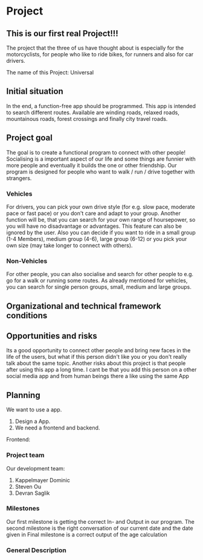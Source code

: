 # Project
## This is our first real Project!!!
The project that the three of us have thought about is especially for the motorcyclists, 
for people who like to ride bikes, for runners and also for car drivers.

The name of this Project: Universal 

## Initial situation
In the end, a function-free app should be programmed. 
This app is intended to search different routes. 
Available are winding roads, relaxed roads, mountainous roads, forest crossings and finally city travel roads.

## Project goal
The goal is to create a functional program to connect with other people! Socialising is a important aspect of our life and some things are funnier with more people and eventually it builds the one or other friendship.
Our program is designed for people who want to walk / run / drive together with strangers.

### Vehicles
For drivers, you can pick your own drive style (for e.g. slow pace, moderate pace or fast pace) or you don't care and adapt to your group.
Another function will be, that you can search for your own range of hoursepower, so you will have no disadvantage or advantages. This feature can also be ignored by the user.
Also you can decide if you want to ride in a small group (1-4 Members), medium group (4-6), large group (6-12) or you pick your own size (may take longer to connect with others).

### Non-Vehicles
For other people, you can also socialise and search for other people to e.g. go for a walk or running some routes.
As already mentioned for vehicles, you can search for single person groups, small, medium and large groups.


## Organizational and technical framework conditions

## Opportunities and risks

Its a good opportunity to connect other people and bring new faces in the life of the users, 
but what if this person didn't like you or you don't really talk about the same topic.
Another risks about this project is that people after using this app a long time. I cant be
that you add this person on a other social media app and from human beings there a like using
the same App 


## Planning
We want to use a app.

1. Design a App.
2. We need a frontend and backend.

Frontend: 


### Project team
Our development team:

1. Kappelmayer Dominic
2. Steven Ou
3. Devran Saglik

### Milestones
Our first milestone is getting the correct In- and Output in our program.
The second milestone is the right conversation of our current date and the date given in
Final milestone is a correct output of the age calculation

### General Description
